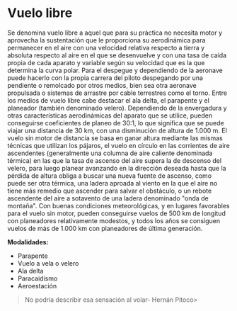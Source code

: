 # Vuelo libre
Se denomina vuelo libre a aquel que para su práctica no necesita motor y aprovecha la sustentación que le proporciona su aerodinámica para permanecer en el aire con una velocidad relativa respecto a tierra y absoluta respecto al aire en el que se desenvuelve y con una tasa de caída propia de cada aparato y variable según su velocidad que es la que determina la curva polar. Para el despegue y dependiendo de la aeronave puede hacerlo con la propia carrera del piloto despegando por una pendiente o remolcado por otros medios, bien sea otra aeronave propulsada o sistemas de arrastre por cable terrestres como el torno. Entre los medios de vuelo libre cabe destacar el ala delta, el parapente y el planeador (también denominado velero). Dependiendo de la envergadura y otras características aerodinámicas del aparato que se utilice, pueden conseguirse coeficientes de planeo de 30:1, lo que significa que se puede viajar una distancia de 30 km, con una disminución de altura de 1.000 m. El vuelo sin motor de distancia se basa en ganar altura mediante las mismas técnicas que utilizan los pájaros, el vuelo en círculo en las corrientes de aire ascendentes (generalmente una columna de aire caliente denominada térmica) en las que la tasa de ascenso del aire supera la de descenso del velero, para luego planear avanzando en la dirección deseada hasta que la pérdida de altura obliga a buscar una nueva fuente de ascenso, como puede ser otra térmica, una ladera aproada al viento en la que el aire no tiene más remedio que ascender para salvar el obstáculo, o un rebote ascendente del aire a sotavento de una ladera denominado "onda de montaña". Con buenas condiciones meteorológicas, y en lugares favorables para el vuelo sin motor, pueden conseguirse vuelos de 500 km de longitud con planeadores relativamente modestos, y todos los años se consiguen vuelos de más de 1.000 km con planeadores de última generación.

**Modalidades:**
- Parapente
- Vuelo a vela o velero
- Ala delta
- Paracaidismo
- Aeroestación

>No podría describir esa sensación al volar- Hernán Pitoco>



